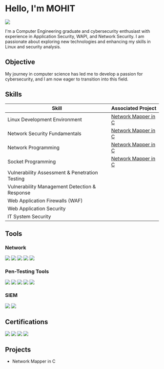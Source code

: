 # Hello, I'm MOHIT
<a href="https://linkedin.com/in/mohit-thakare08/"><img src="https://img.shields.io/badge/-LinkedIn-0072b1?&style=for-the-badge&logo=linkedin&logoColor=white" /></a>



I'm a Computer Engineering graduate and cybersecurity enthusiast with experience in Application Security, WAPI, and Network Security. I am passionate about exploring new technologies and enhancing my skills in Linux and security analysis.

## Objective


My journey in computer science has led me to develop a passion for cybersecurity, and I am now eager to transition into this field.

## Skills


| Skill                                         | Associated Project         |
|-----------------------------------------------|----------------------------|
| Linux Development Environment                 | <a href="https://google.com">Network Mapper in C</a>|
| Network Security Fundamentals                 | <a href="https://google.com">Network Mapper in C</a>|
| Network Programming                           | <a href="https://google.com">Network Mapper in C</a>|
| Socket Programming                            | <a href="https://google.com">Network Mapper in C</a>|
| Vulnerability Assessment & Penetration Testing|                            |
| Vulnerability Management Detection & Response |                            |
| Web Application Firewalls (WAF)               |                            |
| Web Application Security                      |                            |
| IT System Security                            |                            |

## Tools


### Network
<div>
    <img src="https://img.shields.io/badge/-Wireshark-1679A7?&style=for-the-badge&logo=Wireshark&logoColor=white" />
    <img src="https://img.shields.io/badge/-Zeek-777BB4?&style=for-the-badge&logo=Zeek&logoColor=white" />
    <img src="https://img.shields.io/badge/-Nmap-4682B4?style=for-the-badge&logo=network&logoColor=white" />
    <img src="https://img.shields.io/badge/-Burp%20Suite-FF5E00?style=for-the-badge&logo=burp-suite&logoColor=white" />
    <img src="https://img.shields.io/badge/-Nikto-FF0000?style=for-the-badge&logo=security&logoColor=white" />



</div>

### Pen-Testing Tools
<div>
    <img src="https://img.shields.io/badge/-Metasploit-2C5BB4?style=for-the-badge&logo=metasploit&logoColor=white" />
    <img src="https://img.shields.io/badge/-SQLmap-BF0000?style=for-the-badge&logo=sql&logoColor=white" />
    <img src="https://img.shields.io/badge/-Shodan-AA0000?style=for-the-badge&logo=shodan&logoColor=white" />
    <img src="https://img.shields.io/badge/-Nessus-6D5B8D?style=for-the-badge&logo=nessus&logoColor=white" />
    <img src="https://img.shields.io/badge/-Recon--ng-FF6600?style=for-the-badge&logo=security&logoColor=white" />



</div>


### SIEM
<div>
    <img src="https://img.shields.io/badge/-Microsoft_Sentinel-0078D4?&style=for-the-badge&logo=Microsoft&logoColor=white" />
    <img src="https://img.shields.io/badge/-Splunk-000000?&style=for-the-badge&logo=Splunk&logoColor=white" />

</div>

## Certifications
<div>
<img src="https://img.shields.io/badge/-Cyber%20Security%20%26%20Forensics%20Graduate-003A70?style=for-the-badge&logo=IBM&logoColor=white" />
<img src="https://img.shields.io/badge/-Ethical%20Hacking%3A%20Hacking%20Web%20Servers%20%26%20Web%20Applications-0077B5?style=for-the-badge&logo=linkedin&logoColor=white" />
<img src="https://img.shields.io/badge/-Qualys%20Vulnerability%20Management%2C%20Detection%20%26%20Response-7D2C6F?style=for-the-badge&logo=qualys&logoColor=white" />
<img src="https://img.shields.io/badge/-Ethical%20Hacking%3A%20Vulnerability%20Analysis-0077B5?style=for-the-badge&logo=linkedin&logoColor=white" />





</div>

## Projects
- Network Mapper in C
